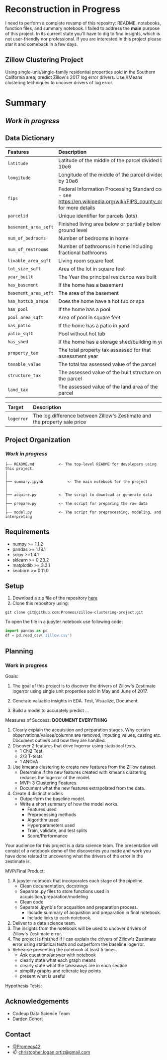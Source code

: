 # Reconstruction in Progress
I need to perform a complete revamp of this repositry: README, notebooks, function files, and summary notebook. I failed to address the __main__ purpose of this project. In its current state you'll have to dig to find insights, which is not user-friendly nor professional. If you are interested in this project please star it and comeback in a few days.

## Zillow Clustering Project
Using single-unit/single-family residential properties sold in the Southern California area,  predict Zillow's 2017 log error drivers. Use KMeans clustering techniques to uncover drivers of log error.

# Summary
## _Work in progress_

## Data Dictionary
| Features | Description |
| :------ | :---------- |
| `latitude` | Latitude of the middle of the parcel divided by 10e6 |
| `longitude` | Longitude of the middle of the parcel divided by 10e6 |
| `fips` | Federal Information Processing Standard code -  see https://en.wikipedia.org/wiki/FIPS_county_code for more details |
| `parcelid` | Unique identifier for parcels (lots) |
| `basement_area_sqft` | Finished living area below or partially below ground level |
| `num_of_bedrooms` | Number of bedrooms in home |
| `num_of_restrooms` | Number of bathrooms in home including fractional bathrooms  |
| `livable_area_sqft` | Living room square feet | 
| `lot_size_sqft` | Area of the lot in square feet |
| `year_built` | The Year the principal residence was built |
| `has_basement` | If the home has a basement |
| `basement_area_sqft` | The area of the basement |
| `has_hottub_orspa` | Does the home have a hot tub or spa |
| `has_pool` | If the home has a pool |
| `pool_area_sqft` | Area of pool in square feet |
| `has_patio` | If the home has a patio in yard |
| `patio_sqft` | Pool without hot tub |
| `has_shed` | If the home has a storage shed/building in yard |
| `property_tax` |The total property tax assessed for that assessment year |
| `taxable_value` | The total tax assessed value of the parcel |
| `structure_tax` | The assessed value of the built structure on the parcel |
| `land_tax` |The assessed value of the land area of the parcel |

| Target | Description |
| :------ | :---------- |
| `logerror` | The log difference between Zillow's Zestimate and the property sale price |


## Project Organization
### _Work in progress_
```
├── README.md           <- The top-level README for developers using this project.
│
│
├── summary.ipynb           <- The main notebook for the project
│
│
├── acquire.py          <- The script to download or generate data
│
├── prepare.py          <- The script for preparing the raw data
│
├── model.py            <- The script for preprocessing, modeling, and interpreting
```

## Requirements
- numpy >= 1.1.2
- pandas >= 1.18.1
- scipy >=1.4.1
- sklearn >= 0.23.2
- matplotlib >= 3.3.1
- seaborn >= 0.11.0

## Setup
1. Download a zip file of the repository [here](https://github.com/Promeos/zillow-clustering-project/archive/main.zip)
2. Clone this repository using:
```
git clone git@github.com:Promeos/zillow-clustering-project.git
```

To open the file in a jupyter notebook use following code:
``` python
import pandas as pd
df = pd.read_csv('zillow.csv')
```

## Planning
### __Work in progress__
Goals:
1. The goal of this project is to discover the drivers of Zillow's Zestimate logerror using single unit properties sold in May and June of 2017.

2. Generate valuable insights in EDA. Test, Visualize, Document.

3. Build a model to accurately predict ...

Measures of Success:
<strong>DOCUMENT EVERYTHING</strong>
1. Clearly explain the acquisition and preparation stages. Why certain observations/values/columns are removed, imputing values, casting etc. Document outliers and how they are handled.
2. Discover 2 features that drive logerror using statistical tests.
    - 1 Chi2 Test
    - 2/3 T-tests
    - 1 ANOVA
3. Use kmeans clustering to create new features from the Zillow dataset.
    - Determine if the new features created with kmeans clustering reduces the logerror of the model.
    - MVP: 3 Clustering Features.
    - Document what the new features extrapolated from the data.
4. Create 4 distinct models
    - Outperform the baseline model.
    - Write a short summary of how the model works.
        - Features used
        - Preprocessing methods
        - Algorithm used
        - Hyperparameters used
        - Train, validate, and test splits
        - Score/Performance

Your audience for this project is a data science team. The presentation will consist of a notebook demo of the discoveries you made and work you have done related to uncovering what the drivers of the error in the zestimate is.

MVP/Final Product:
1. A jupyter notebook that incorporates each stage of the pipeline.
    - Clean documentation, docstrings
    - Separate .py files to store functions used in acquisition/preparation/modeling
    - Clean code
    - Separate .ipynb's for acqusition and preparation process.
        - Include summary of acquistion and preparation in final notebook.
        - Include links to each notebook.
2. Deliver to a data science team.
3. The insights from the notebook will be used to uncover drivers of Zillow's Zestimate error.
4. The project is finished if I can explain the drivers of Zillow's Zestimate error using statistical tests and outperform the baseline logerror.
5. Rehearse presenting the notebook at least 5 times.
    - Ask questions/answer with notebook
    - clearly state what each graph means
    - clearly state what the takeaways are in each section
    - simplify graphs and reiterate key points
    - present what is useful

Hypothesis Tests:

## Acknowledgements
- Codeup Data Science Team
- Darden Cohort

## Contact
- [@Promeos42](https://twitter.com/Promeos42)
- 📫 christopher.logan.ortiz@gmail.com

